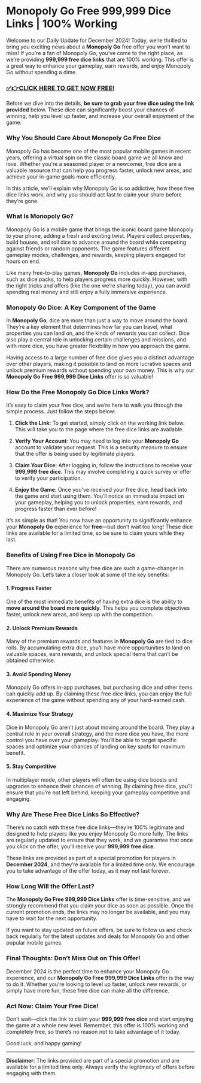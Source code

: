 # Monopoly Go Free 999,999 Dice Links | 100% Working

Welcome to our Daily Update for December 2024! Today, we’re thrilled to bring you exciting news about a **Monopoly Go** free offer you won’t want to miss! If you're a fan of Monopoly Go, you’ve come to the right place, as we’re providing **999,999 free dice links** that are 100% working. This offer is a great way to enhance your gameplay, earn rewards, and enjoy Monopoly Go without spending a dime.

### [✅👉CLICK HERE TO GET NOW FREE!](https://freeforyou.xyz/monopoly/go/)

Before we dive into the details, **be sure to grab your free dice using the link provided** below. These dice can significantly boost your chances of winning, help you level up faster, and increase your overall enjoyment of the game.

### Why You Should Care About Monopoly Go Free Dice

Monopoly Go has become one of the most popular mobile games in recent years, offering a virtual spin on the classic board game we all know and love. Whether you're a seasoned player or a newcomer, free dice are a valuable resource that can help you progress faster, unlock new areas, and achieve your in-game goals more efficiently. 

In this article, we’ll explain why Monopoly Go is so addictive, how these free dice links work, and why you should act fast to claim your share before they’re gone.

### What Is Monopoly Go?

Monopoly Go is a mobile game that brings the iconic board game Monopoly to your phone, adding a fresh and exciting twist. Players collect properties, build houses, and roll dice to advance around the board while competing against friends or random opponents. The game features different gameplay modes, challenges, and rewards, keeping players engaged for hours on end.

Like many free-to-play games, **Monopoly Go** includes in-app purchases, such as dice packs, to help players progress more quickly. However, with the right tricks and offers (like the one we’re sharing today), you can avoid spending real money and still enjoy a fully immersive experience.

### Monopoly Go Dice: A Key Component of the Game

In **Monopoly Go**, dice are more than just a way to move around the board. They’re a key element that determines how far you can travel, what properties you can land on, and the kinds of rewards you can collect. Dice also play a central role in unlocking certain challenges and missions, and with more dice, you have greater flexibility in how you approach the game.

Having access to a large number of free dice gives you a distinct advantage over other players, making it possible to land on more lucrative spaces and unlock premium rewards without spending your own money. This is why our **Monopoly Go Free 999,999 Dice Links** offer is so valuable!

### How Do the Free Monopoly Go Dice Links Work?

It’s easy to claim your free dice, and we’re here to walk you through the simple process. Just follow the steps below:

1. **Click the Link**: To get started, simply click on the working link below. This will take you to the page where the free dice links are available.
   
2. **Verify Your Account**: You may need to log into your **Monopoly Go** account to validate your request. This is a security measure to ensure that the offer is being used by legitimate players.

3. **Claim Your Dice**: After logging in, follow the instructions to receive your **999,999 free dice**. This may involve completing a quick survey or offer to verify your participation.

4. **Enjoy the Game**: Once you’ve received your free dice, head back into the game and start using them. You’ll notice an immediate impact on your gameplay, helping you to unlock properties, earn rewards, and progress faster than ever before!

It’s as simple as that! You now have an opportunity to significantly enhance your **Monopoly Go** experience for **free**—but don’t wait too long! These dice links are available for a limited time, so be sure to claim yours while they last.

### Benefits of Using Free Dice in Monopoly Go

There are numerous reasons why free dice are such a game-changer in Monopoly Go. Let’s take a closer look at some of the key benefits:

#### 1. **Progress Faster**
One of the most immediate benefits of having extra dice is the ability to **move around the board more quickly**. This helps you complete objectives faster, unlock new areas, and keep up with the competition.

#### 2. **Unlock Premium Rewards**
Many of the premium rewards and features in **Monopoly Go** are tied to dice rolls. By accumulating extra dice, you’ll have more opportunities to land on valuable spaces, earn rewards, and unlock special items that can’t be obtained otherwise.

#### 3. **Avoid Spending Money**
Monopoly Go offers in-app purchases, but purchasing dice and other items can quickly add up. By claiming these free dice links, you can enjoy the full experience of the game without spending any of your hard-earned cash.

#### 4. **Maximize Your Strategy**
Dice in Monopoly Go aren’t just about moving around the board. They play a central role in your overall strategy, and the more dice you have, the more control you have over your gameplay. You’ll be able to target specific spaces and optimize your chances of landing on key spots for maximum benefit.

#### 5. **Stay Competitive**
In multiplayer mode, other players will often be using dice boosts and upgrades to enhance their chances of winning. By claiming free dice, you’ll ensure that you’re not left behind, keeping your gameplay competitive and engaging.

### Why Are These Free Dice Links So Effective?

There’s no catch with these free dice links—they’re 100% legitimate and designed to help players like you enjoy Monopoly Go more fully. The links are regularly updated to ensure that they work, and we guarantee that once you click on the offer, you’ll receive your **999,999 free dice**.

These links are provided as part of a special promotion for players in **December 2024**, and they’re available for a limited time only. We encourage you to take advantage of the offer today, as it may not last forever.

### How Long Will the Offer Last?

The **Monopoly Go Free 999,999 Dice Links** offer is time-sensitive, and we strongly recommend that you claim your dice as soon as possible. Once the current promotion ends, the links may no longer be available, and you may have to wait for the next opportunity.

If you want to stay updated on future offers, be sure to follow us and check back regularly for the latest updates and deals for Monopoly Go and other popular mobile games.

### Final Thoughts: Don’t Miss Out on This Offer!

December 2024 is the perfect time to enhance your Monopoly Go experience, and our **Monopoly Go Free 999,999 Dice Links** offer is the way to do it. Whether you’re looking to level up faster, unlock new rewards, or simply have more fun, these free dice can make all the difference. 

### Act Now: Claim Your Free Dice!

Don’t wait—click the link to claim your **999,999 free dice** and start enjoying the game at a whole new level. Remember, this offer is 100% working and completely free, so there’s no reason not to take advantage of it today.

Good luck, and happy gaming!

---  
**Disclaimer**: The links provided are part of a special promotion and are available for a limited time only. Always verify the legitimacy of offers before engaging with them.
